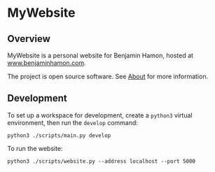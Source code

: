 # MyWebsite

## Overview

MyWebsite is a personal website for Benjamin Hamon, hosted at www.benjaminhamon.com.

The project is open source software. See [About](about.md) for more information.

## Development

To set up a workspace for development, create a `python3` virtual environment, then run the `develop` command:

```
python3 ./scripts/main.py develop
```

To run the website:

```
python3 ./scripts/website.py --address localhost --port 5000
```
